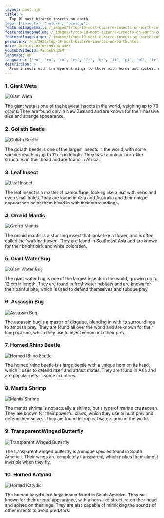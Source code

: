 ```yaml
---
layout: post.njk
title: >
  Top 10 most bizarre insects on earth
tags: ['insects', 'nature', 'biology']
featuredImageSmall: /_images/t/top-10-most-bizarre-insects-on-earth-cover-en-small.webp
featuredImageMedium: /_images/t/top-10-most-bizarre-insects-on-earth-cover-en-medium.webp
featuredImageLarge: /_images/t/top-10-most-bizarre-insects-on-earth-cover-en-large.webp
permalink: /en/2023/top-10-most-bizarre-insects-on-earth.html
date: 2023-07-03T06:55:04.438Z
youtubeVideoId: Pad6AkYq3oM
language: en
languages: ['en', 'ru', 'ro', 'es', 'fr', 'de', 'it', 'pt', 'pl', 'tr']
description: >
  From insects with transparent wings to those with horns and spikes, nature has created some truly bizarre insects. Here's a list of the top 10 most unusual ones.
---
```


### 1. Giant Weta

![Giant Weta](/_images/e/e94a5cc46045a987830414f2ca423ef7-medium.webp)

The giant weta is one of the heaviest insects in the world, weighing up to 70 grams. They are found only in New Zealand and are known for their massive size and strange appearance.

### 2. Goliath Beetle

![Goliath Beetle](/_images/2/2a5eca2833ba71c2ce060fb39386ce96-medium.webp)

The goliath beetle is one of the largest insects in the world, with some species reaching up to 11 cm in length. They have a unique horn-like structure on their head and are found in Africa.

### 3. Leaf Insect

![Leaf Insect](/_images/7/7ce7cd80348e8e2dfa670f899d997c12-medium.webp)

The leaf insect is a master of camouflage, looking like a leaf with veins and even small holes. They are found in Asia and Australia and their unique appearance helps them blend in with their surroundings.

### 4. Orchid Mantis

![Orchid Mantis](/_images/3/3199e091ee28d736f3273bd71224c4ae-medium.webp)

The orchid mantis is a stunning insect that looks like a flower, and is often called the 'walking flower.' They are found in Southeast Asia and are known for their bright pink and white coloration.

### 5. Giant Water Bug

![Giant Water Bug](/_images/8/8aef84d22b87f0364fb27f352322ad2a-medium.webp)

The giant water bug is one of the largest insects in the world, growing up to 12 cm in length. They are found in freshwater habitats and are known for their painful bite, which is used to defend themselves and subdue prey.

### 6. Assassin Bug

![Assassin Bug](/_images/1/124b5a8ea6bae82d7b037ae73d25064b-medium.webp)

The assassin bug is a master of disguise, blending in with its surroundings to ambush prey. They are found all over the world and are known for their long rostrum, which they use to inject venom into their prey.

### 7. Horned Rhino Beetle

![Horned Rhino Beetle](/_images/b/b92743534cda36947341762a41e98128-medium.webp)

The horned rhino beetle is a large beetle with a unique horn on its head, which it uses to defend itself and attract mates. They are found in Asia and are popular pets in some countries.

### 8. Mantis Shrimp

![Mantis Shrimp](/_images/2/202bbe23480faba8a8f4ec4ba3aee2cd-medium.webp)

The mantis shrimp is not actually a shrimp, but a type of marine crustacean. They are known for their powerful claws, which they use to hunt prey and defend themselves. They are found in tropical waters around the world.

### 9. Transparent Winged Butterfly

![Transparent Winged Butterfly](/_images/6/6cb0b717bea38014ff6ab46f21283639-medium.webp)

The transparent winged butterfly is a unique species found in South America. Their wings are completely transparent, which makes them almost invisible when they fly.

### 10. Horned Katydid

![Horned Katydid](/_images/e/ef8bb732280b6a145e0b1d82b9f84fb3-medium.webp)

The horned katydid is a large insect found in South America. They are known for their unique appearance, with a horn-like structure on their head and spines on their legs. They are also capable of mimicking the sounds of other insects to avoid predators.

